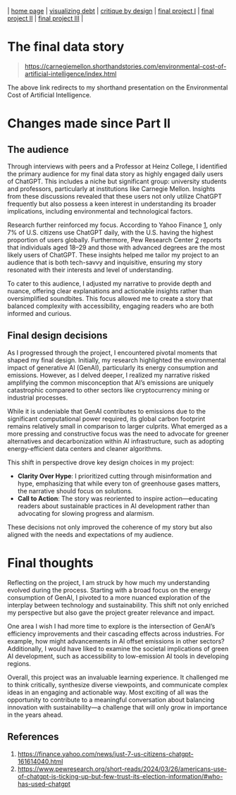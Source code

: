 | [home page](https://theand9.github.io/Data-Viz-Portfolio) | [visualizing debt](visualizing-government-debt.md) | [critique by design](critique-by-design.md) | [final project I](final-project-part-one.md) | [final project II](final-project-part-two) | [final project III](final-project-part-three.md) |


# The final data story
> https://carnegiemellon.shorthandstories.com/environmental-cost-of-artificial-intelligence/index.html 

The above link redirects to my shorthand presentation on the Environmental Cost of Artificial Intelligence.

# Changes made since Part II

## The audience

Through interviews with peers and a Professor at Heinz College, I identified the primary audience for my final data story as highly engaged daily users of ChatGPT. This includes a niche but significant group: university students and professors, particularly at institutions like Carnegie Mellon. Insights from these discussions revealed that these users not only utilize ChatGPT frequently but also possess a keen interest in understanding its broader implications, including environmental and technological factors.

Research further reinforced my focus. According to Yahoo Finance [1](https://finance.yahoo.com/news/just-7-us-citizens-chatgpt-161614040.html), only 7% of U.S. citizens use ChatGPT daily, with the U.S. having the highest proportion of users globally. Furthermore, Pew Research Center [2](https://www.pewresearch.org/short-reads/2024/03/26/americans-use-of-chatgpt-is-ticking-up-but-few-trust-its-election-information/#who-has-used-chatgpt) reports that individuals aged 18–29 and those with advanced degrees are the most likely users of ChatGPT. These insights helped me tailor my project to an audience that is both tech-savvy and inquisitive, ensuring my story resonated with their interests and level of understanding.

To cater to this audience, I adjusted my narrative to provide depth and nuance, offering clear explanations and actionable insights rather than oversimplified soundbites. This focus allowed me to create a story that balanced complexity with accessibility, engaging readers who are both informed and curious.

## Final design decisions
As I progressed through the project, I encountered pivotal moments that shaped my final design. Initially, my research highlighted the environmental impact of generative AI (GenAI), particularly its energy consumption and emissions. However, as I delved deeper, I realized my narrative risked amplifying the common misconception that AI’s emissions are uniquely catastrophic compared to other sectors like cryptocurrency mining or industrial processes.

While it is undeniable that GenAI contributes to emissions due to the significant computational power required, its global carbon footprint remains relatively small in comparison to larger culprits. What emerged as a more pressing and constructive focus was the need to advocate for greener alternatives and decarbonization within AI infrastructure, such as adopting energy-efficient data centers and cleaner algorithms.

This shift in perspective drove key design choices in my project:
- **Clarity Over Hype**: I prioritized cutting through misinformation and hype, emphasizing that while every ton of greenhouse gases matters, the narrative should focus on solutions.
- **Call to Action**: The story was reoriented to inspire action—educating readers about sustainable practices in AI development rather than advocating for slowing progress and alarmism.

These decisions not only improved the coherence of my story but also aligned with the needs and expectations of my audience.

# Final thoughts

Reflecting on the project, I am struck by how much my understanding evolved during the process. Starting with a broad focus on the energy consumption of GenAI, I pivoted to a more nuanced exploration of the interplay between technology and sustainability. This shift not only enriched my perspective but also gave the project greater relevance and impact.

One area I wish I had more time to explore is the intersection of GenAI’s efficiency improvements and their cascading effects across industries. For example, how might advancements in AI offset emissions in other sectors? Additionally, I would have liked to examine the societal implications of green AI development, such as accessibility to low-emission AI tools in developing regions.

Overall, this project was an invaluable learning experience. It challenged me to think critically, synthesize diverse viewpoints, and communicate complex ideas in an engaging and actionable way. Most exciting of all was the opportunity to contribute to a meaningful conversation about balancing innovation with sustainability—a challenge that will only grow in importance in the years ahead.


## References
1. https://finance.yahoo.com/news/just-7-us-citizens-chatgpt-161614040.html
2. https://www.pewresearch.org/short-reads/2024/03/26/americans-use-of-chatgpt-is-ticking-up-but-few-trust-its-election-information/#who-has-used-chatgpt
